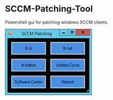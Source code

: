 # SCCM-Patching-Tool
Powershell gui  for patching windows SCCM clients.

<img src=https://github.com/trondweiseth/SCCM-Patching-Tool/blob/main/SCCM%20patching.png>
